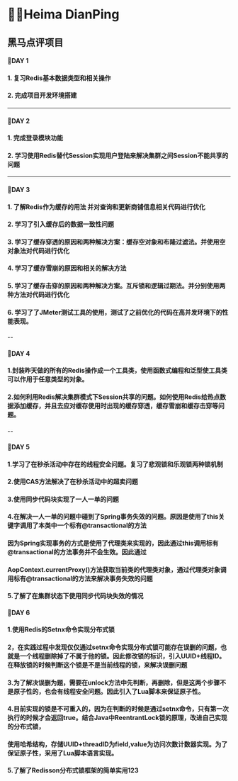 # ✍🏻Heima DianPing

## 黑马点评项目

#### 🤔DAY 1

#### 1. 复习Redis基本数据类型和相关操作

#### 2. 完成项目开发环境搭建

---

#### 🧐DAY 2

#### 1. 完成登录模块功能

#### 2. 学习使用Redis替代Session实现用户登陆来解决集群之间Session不能共享的问题

---

#### 🙁DAY 3

#### 1. 了解Redis作为缓存的用法 并对查询和更新商铺信息相关代码进行优化

#### 2. 学习了引入缓存后的数据一致性问题

#### 3. 学习了缓存穿透的原因和两种解决方案：缓存空对象和布隆过滤法。并使用空对象法对代码进行优化

#### 4. 学习了缓存雪崩的原因和相关的解决方法

#### 5. 学习了缓存击穿的原因和两种解决方案。互斥锁和逻辑过期法。并分别使用两种方法对代码进行优化

#### 6. 学习了了JMeter测试工具的使用，测试了之前优化的代码在高并发环境下的性能表现。

--

#### 🙁DAY 4

#### 1.封装昨天做的所有的Redis操作成一个工具类，使用函数式编程和泛型使工具类可以作用于任意类型的对象。

#### 2.如何利用Redis解决集群模式下Session共享的问题。如何使用Redis给热点数据添加缓存，并且去应对缓存使用时出现的缓存穿透，缓存雪崩和缓存击穿等问题。

--

#### 🧐DAY 5

#### 1.学习了在秒杀活动中存在的线程安全问题。复习了悲观锁和乐观锁两种锁机制

#### 2.使用CAS方法解决了在秒杀活动中的超卖问题

#### 3.使用同步代码块实现了一人一单的问题

#### 4.在解决一人一单的问题中碰到了Spring事务失效的问题。原因是使用了this关键字调用了本类中一个标有@transactional的方法

#### 因为Spring实现事务的方式是使用了代理类来实现的，因此通过this调用标有@transactional的方法事务并不会生效。因此通过

#### AopContext.currentProxy()方法获取当前类的代理类对象，通过代理类对象调用标有@transactional的方法来解决事务失效的问题

#### 5.了解了在集群状态下使用同步代码块失效的情况

#### 🧐DAY 6

#### 1.使用Redis的Setnx命令实现分布式锁

#### 2，在实践过程中发现仅仅通过setnx命令实现分布式锁可能存在误删的问题，也就是一个线程删除掉了不属于他的锁。因此修改锁的标识，引入UUID+线程ID。在释放锁的时候判断这个锁是不是当前线程的锁，来解决误删问题

#### 3.为了解决误删为题，需要在unlock方法中先判断，再删除，但是这两个步骤不是原子性的，也会有线程安全问题。因此引入了Lua脚本来保证原子性。

#### 4.目前实现的锁是不可重入的，因为在判断的时候是通过setnx命令，只有第一次执行的时候才会返回true。结合Java中ReentrantLock锁的原理，改进自己实现的分布式锁，

#### 使用哈希结构，存储UUID+threadID为field,value为访问次数计数器实现。为了保证原子性，采用了Lua脚本语言实现。

#### 5.了解了Redisson分布式锁框架的简单实用123
